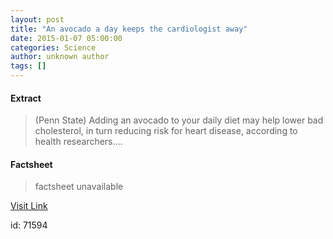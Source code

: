 ```yaml
---
layout: post
title: "An avocado a day keeps the cardiologist away"
date: 2015-01-07 05:00:00
categories: Science
author: unknown author
tags: []
---
```



#### Extract
>(Penn State) Adding an avocado to your daily diet may help lower bad cholesterol, in turn reducing risk for heart disease, according to health researchers....

#### Factsheet
>factsheet unavailable

[Visit Link](http://www.eurekalert.org/pub_releases/2015-01/ps-aaa010715.php)

id:   71594



